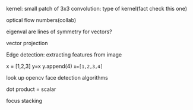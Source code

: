 kernel: small patch of 3x3
convolution: type of kernel(fact check this one)

optical flow numbers(collab)

eigenval are lines of symmetry for vectors?

vector projection

Edge detection: extracting features from image

x = [1,2,3]
y=x
y.append(4)
`x=[1,2,3,4]`

look up opencv face detection algorithms

dot product = scalar

focus stacking

